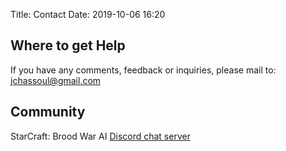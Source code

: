 Title: Contact
Date: 2019-10-06 16:20

## Where to get Help

If you have any comments, feedback or inquiries, please mail to: [jchassoul@gmail.com](mailto:jchassoul@gmail.com)

## Community

StarCraft: Brood War AI [Discord chat server](https://discordapp.com/invite/w9wRRrF)

